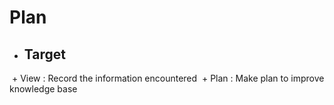 # Plan
+ ## Target
  + View : Record the information encountered
  + Plan : Make plan to improve knowledge base
